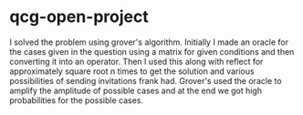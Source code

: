 # qcg-open-project
I solved the problem using grover's algorithm. Initially I made an oracle for the cases given in the question using a matrix for given conditions and then converting it into an operator. Then I used this along with reflect for approximately square root n times to get the solution and various possibilities of sending invitations frank had. Grover's used the oracle to amplify the amplitude of possible cases and at the end we got high probabilities for the possible cases.
